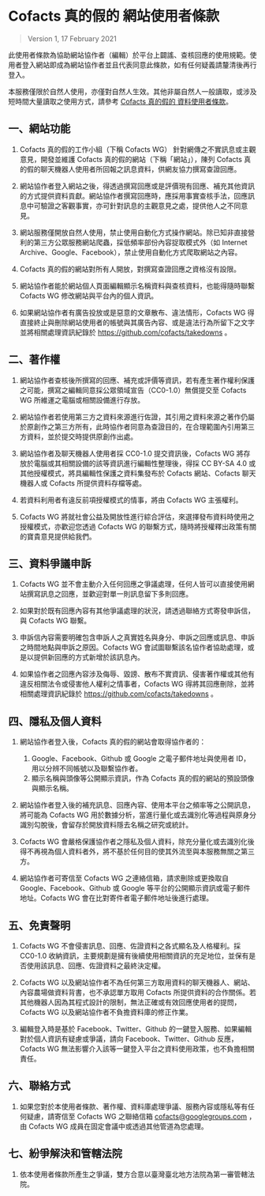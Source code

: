 # Cofacts 真的假的 網站使用者條款

> Version 1, 17 February 2021

此使用者條款為協助網站協作者（編輯）於平台上闢謠、查核回應的使用規範。使用者登入網站即成為網站協作者並且代表同意此條款，如有任何疑義請釐清後再行登入。

本服務僅限於自然人使用，亦僅對自然人生效。其他非屬自然人一般讀取，或涉及短時間大量讀取之使用方式，請參考 [Cofacts 真的假的 資料使用者條款](https://github.com/cofacts/rumors-api/blob/master/LEGAL.md)。

## 一、網站功能

1. Cofacts 真的假的工作小組（下稱  Cofacts WG） 針對網傳之不實訊息或主觀意見，開發並維護 Cofacts 真的假的網站（下稱「網站」），陳列 Cofacts 真的假的聊天機器人使用者所回報之訊息資料，供網友協力撰寫查證回應。

2. 網站協作者登入網站之後，得透過撰寫回應或是評價現有回應、補充其他資訊的方式提供資料貢獻。網站協作者撰寫回應時，應採用事實查核手法，回應訊息中可驗證之客觀事實，亦可針對訊息的主觀意見之處，提供他人之不同意見。

3. 網站服務僅開放自然人使用，禁止使用自動化方式操作網站。除已知非直接營利的第三方公眾服務網站爬蟲，採低頻率部份內容捉取模式外（如 Internet Archive、Google、Facebook），禁止使用自動化方式爬取網站之內容。

4. Cofacts 真的假的網站對所有人開放，對撰寫查證回應之資格沒有設限。

5. 網站協作者能於網站個人頁面編輯顯示名稱資料與查核資料，也能得隨時聯繫 Cofacts WG 修改網站與平台內的個人資訊。

6. 如果網站協作者有廣告投放或是惡意的文章散布、違法情形，Cofacts WG 得直接終止與刪除網站使用者的帳號與其廣告內容、或是違法行為所留下之文字並將相關處理資訊紀錄於 https://github.com/cofacts/takedowns 。

## 二、著作權

1. 網站協作者查核後所撰寫的回應、補充或評價等資訊，若有產生著作權利保護之可能，撰寫之編輯同意採公眾領域宣告（CC0-1.0）無償提交至 Cofacts WG 所維運之電腦或相關設備進行存放。

2. 網站協作者若使用第三方之資料來源進行佐證，其引用之資料來源之著作仍屬於原創作之第三方所有，此時協作者同意為查證目的，在合理範圍內引用第三方資料，並於提交時提供原創作出處。

3. 網站協作者及聊天機器人使用者採 CC0-1.0 提交資訊後，Cofacts WG 將存放於電腦或其相關設備的該等資訊進行編輯性整理後，得採 CC BY-SA 4.0 或其他授權模式，將具編輯性保護之資料集發布於 Cofacts 網站、Cofacts 聊天機器人或 Cofacts 所提供資料存檔等處。

4. 若資料利用者有違反前項授權模式的情事，將由 Cofacts WG 主張權利。

5. Cofacts WG 將就社會公益及開放性進行綜合評估，來選擇發布資料時使用之授權模式，亦歡迎您透過 Cofacts WG 的聯繫方式，隨時將授權釋出政策有關的寶貴意見提供給我們。

## 三、資料爭議申訴

1. Cofacts WG 並不會主動介入任何回應之爭議處理，任何人皆可以直接使用網站撰寫訊息之回應，並歡迎對單一則訊息留下多則回應。

2. 如果對於既有回應內容有其他爭議處理的狀況，請透過聯絡方式寄發申訴信，與 Cofacts WG 聯繫。

3. 申訴信內容需要明確包含申訴人之真實姓名與身分、申訴之回應或訊息、申訴之時間地點與申訴之原因。Cofacts WG 會試圖聯繫該名協作者協助處理，或是以提供新回應的方式新增於該訊息內。

4. 如果協作者之回應內容涉及侮辱、毀謗、散布不實資訊、侵害著作權或其他有違反相關法令或侵害他人權利之情事者，Cofacts WG 得將其回應刪除，並將相關處理資訊紀錄於 https://github.com/cofacts/takedowns 。

## 四、隱私及個人資料

1. 網站協作者登入後，Cofacts 真的假的網站會取得協作者的：
    1. Google、Facebook、Github 或 Google 之電子郵件地址與使用者 ID，用以分辨不同帳號以及聯繫協作者。
    2. 顯示名稱與頭像等公開顯示資訊，作為 Cofacts 真的假的網站的預設頭像與顯示名稱。

2. 網站協作者登入後的補充訊息、回應內容、使用本平台之頻率等之公開訊息，將可能為 Cofacts WG  用於數據分析，當進行量化或去識別化等過程與原身分識別勾脫後，會留存於開放資料隱去名稱之研究或統計。

3. Cofacts WG 會嚴格保護協作者之隱私及個人資料，除充分量化或去識別化後得不再視為個人資料者外，將不基於任何目的使其外流至與本服務無關之第三方。

4. 網站協作者可寄信至 Cofacts WG 之連絡信箱，請求刪除或更換取自 Google、Facebook、Github 或 Google 等平台的公開顯示資訊或電子郵件地址。Cofacts WG 會在比對寄件者電子郵件地址後進行處理。

## 五、免責聲明

1. Cofacts WG 不會侵害訊息、回應、佐證資料之各式顯名及人格權利。採 CC0-1.0 收納資訊，主要規劃是擁有後續使用相關資訊的充足地位，並保有是否使用該訊息、回應、佐證資料之最終決定權。

2. Cofacts WG 以及網站協作者不為任何第三方取用資料的聊天機器人、網站、內容農場做資料背書，也不承認單方取用 Cofacts 所提供資料的合作關係。若其他機器人因為其程式設計的限制，無法正確或有效回應使用者的提問，Cofacts WG 以及網站協作者不負擔資料庫的修正作業。

3. 編輯登入時是基於 Facebook、Twitter、Github 的一鍵登入服務、如果編輯對於個人資訊有疑慮或爭議，請向 Facebook、Twitter、Github 反應，Cofacts WG 無法影響介入該等一鍵登入平台之資料使用政策，也不負擔相關責任。

## 六、聯絡方式

1. 如果您對於本使用者條款、著作權、資料庫處理爭議、服務內容或隱私等有任何疑慮，請寄信至 Cofacts WG 之聯絡信箱 cofacts@googlegroups.com ，由 Cofacts WG 成員在固定會議中或透過其他管道為您處理。

## 七、紛爭解決和管轄法院

1. 依本使用者條款所產生之爭議，雙方合意以臺灣臺北地方法院為第一審管轄法院。
